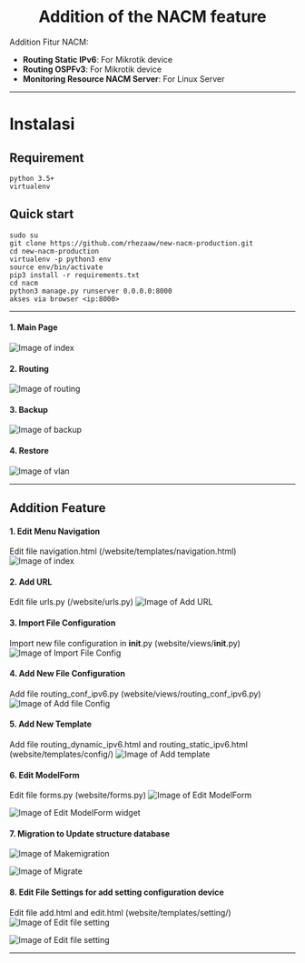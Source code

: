 <h1 align="center">Addition of the NACM feature</h1>

Addition Fitur NACM:
- **Routing Static IPv6**: For Mikrotik device
- **Routing OSPFv3**: For Mikrotik device
- **Monitoring Resource NACM Server**: For Linux Server

___


# Instalasi
## Requirement
    python 3.5+
    virtualenv
    
## Quick start
    sudo su
    git clone https://github.com/rhezaaw/new-nacm-production.git
    cd new-nacm-production
    virtualenv -p python3 env
    source env/bin/activate
    pip3 install -r requirements.txt
    cd nacm
    python3 manage.py runserver 0.0.0.0:8000
    akses via browser <ip:8000>
    
___

#### 1. Main Page
![Image of index](https://drive.google.com/uc?export=view&id=1amb9qXStcDtTMD7m5bR4qF641OBTo5vd)

#### 2. Routing
![Image of routing](https://drive.google.com/uc?export=view&id=13R-27aBNIoTrQzTVfyAMYRbrCXbx4SP9)

#### 3. Backup
![Image of backup](https://drive.google.com/uc?export=view&id=1D3I5AnDnBeAHYkGX59mRVp4L7BydjmPa)

#### 4. Restore
![Image of vlan](https://drive.google.com/uc?export=view&id=1zVi9I7bCvJ6f4NUe3ooFPqNfoSLfh3we)

___


## Addition Feature

#### 1. Edit Menu Navigation
Edit file navigation.html (/website/templates/navigation.html)
![Image of index](https://drive.google.com/uc?export=view&id=1MfO2Mq8UG9LxT7MAkJWYdsDWabPc3hl-)

#### 2. Add URL
Edit file urls.py (/website/urls.py)
![Image of Add URL](https://drive.google.com/uc?export=view&id=16TPVqu_gaSze6_0I6OYkT3WDHtC0RCZ3)

#### 3. Import File Configuration
Import new file configuration in __init__.py (website/views/__init__.py)
![Image of Import File Config](https://drive.google.com/uc?export=view&id=1E_a5pogEtCmlXb2rHzdQb_55J8p8JPiQ)

#### 4. Add New File Configuration
Add file routing_conf_ipv6.py (website/views/routing_conf_ipv6.py)
![Image of Add file Config](https://drive.google.com/uc?export=view&id=1j63UEiTBL3JC1D96F6BNeMcqGhgHncM2)

#### 5. Add New Template
Add file routing_dynamic_ipv6.html and routing_static_ipv6.html (website/templates/config/)
![Image of Add template](https://drive.google.com/uc?export=view&id=1ugbXsUDdt3pb8Wp5IkA_-ZKjDdBxm8Wt)

#### 6. Edit ModelForm
Edit file forms.py (website/forms.py)
![Image of Edit ModelForm](https://drive.google.com/uc?export=view&id=1hDxKDxW9exG-kfjgcZI6KVCZ8aMPbPsc)

![Image of Edit ModelForm widget](https://drive.google.com/uc?export=view&id=1-eqxdVBlv2saiVPc_oqkoJqbEX3BcCW9)

#### 7. Migration to Update structure database
![Image of Makemigration](https://drive.google.com/uc?export=view&id=1lp2qtF7j4sxf280Sovx5iEYG8MwX8TXP)

![Image of Migrate](https://drive.google.com/uc?export=view&id=1ZotCMTvLCxgo0s4wJyuYkBubsQR2iYrx)

#### 8. Edit File Settings for add setting configuration device 
Edit file add.html and edit.html (website/templates/setting/)
![Image of Edit file setting](https://drive.google.com/uc?export=view&id=1WonihNw1I0UqL3d_iHNzhYEiewk8Rw8X)

![Image of Edit file setting](https://drive.google.com/uc?export=view&id=1JMzVKdjaNOvNzhgvspkwXn-ki60HApSQ)


___
